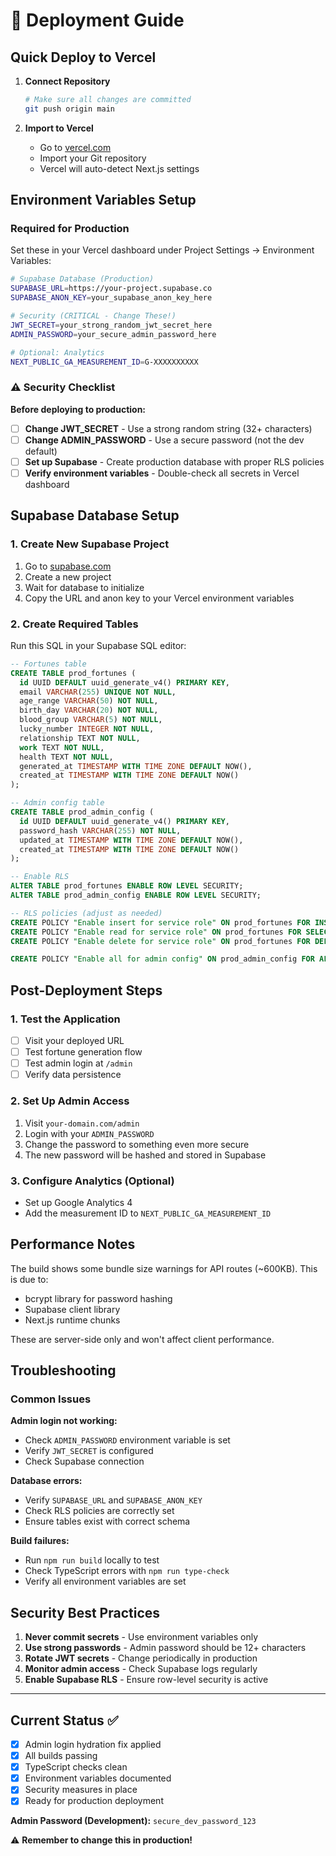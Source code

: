 # 🚀 Deployment Guide

## Quick Deploy to Vercel

1. **Connect Repository**
   ```bash
   # Make sure all changes are committed
   git push origin main
   ```

2. **Import to Vercel**
   - Go to [vercel.com](https://vercel.com)
   - Import your Git repository
   - Vercel will auto-detect Next.js settings

## Environment Variables Setup

### Required for Production

Set these in your Vercel dashboard under Project Settings → Environment Variables:

```bash
# Supabase Database (Production)
SUPABASE_URL=https://your-project.supabase.co
SUPABASE_ANON_KEY=your_supabase_anon_key_here

# Security (CRITICAL - Change These!)
JWT_SECRET=your_strong_random_jwt_secret_here
ADMIN_PASSWORD=your_secure_admin_password_here

# Optional: Analytics
NEXT_PUBLIC_GA_MEASUREMENT_ID=G-XXXXXXXXXX
```

### ⚠️ Security Checklist

**Before deploying to production:**

- [ ] **Change JWT_SECRET** - Use a strong random string (32+ characters)
- [ ] **Change ADMIN_PASSWORD** - Use a secure password (not the dev default)
- [ ] **Set up Supabase** - Create production database with proper RLS policies
- [ ] **Verify environment variables** - Double-check all secrets in Vercel dashboard

## Supabase Database Setup

### 1. Create New Supabase Project

1. Go to [supabase.com](https://supabase.com)
2. Create a new project
3. Wait for database to initialize
4. Copy the URL and anon key to your Vercel environment variables

### 2. Create Required Tables

Run this SQL in your Supabase SQL editor:

```sql
-- Fortunes table
CREATE TABLE prod_fortunes (
  id UUID DEFAULT uuid_generate_v4() PRIMARY KEY,
  email VARCHAR(255) UNIQUE NOT NULL,
  age_range VARCHAR(50) NOT NULL,
  birth_day VARCHAR(20) NOT NULL,
  blood_group VARCHAR(5) NOT NULL,
  lucky_number INTEGER NOT NULL,
  relationship TEXT NOT NULL,
  work TEXT NOT NULL,
  health TEXT NOT NULL,
  generated_at TIMESTAMP WITH TIME ZONE DEFAULT NOW(),
  created_at TIMESTAMP WITH TIME ZONE DEFAULT NOW()
);

-- Admin config table
CREATE TABLE prod_admin_config (
  id UUID DEFAULT uuid_generate_v4() PRIMARY KEY,
  password_hash VARCHAR(255) NOT NULL,
  updated_at TIMESTAMP WITH TIME ZONE DEFAULT NOW(),
  created_at TIMESTAMP WITH TIME ZONE DEFAULT NOW()
);

-- Enable RLS
ALTER TABLE prod_fortunes ENABLE ROW LEVEL SECURITY;
ALTER TABLE prod_admin_config ENABLE ROW LEVEL SECURITY;

-- RLS policies (adjust as needed)
CREATE POLICY "Enable insert for service role" ON prod_fortunes FOR INSERT WITH CHECK (true);
CREATE POLICY "Enable read for service role" ON prod_fortunes FOR SELECT USING (true);
CREATE POLICY "Enable delete for service role" ON prod_fortunes FOR DELETE USING (true);

CREATE POLICY "Enable all for admin config" ON prod_admin_config FOR ALL USING (true);
```

## Post-Deployment Steps

### 1. Test the Application
- [ ] Visit your deployed URL
- [ ] Test fortune generation flow
- [ ] Test admin login at `/admin`
- [ ] Verify data persistence

### 2. Set Up Admin Access
1. Visit `your-domain.com/admin`
2. Login with your `ADMIN_PASSWORD`
3. Change the password to something even more secure
4. The new password will be hashed and stored in Supabase

### 3. Configure Analytics (Optional)
- Set up Google Analytics 4
- Add the measurement ID to `NEXT_PUBLIC_GA_MEASUREMENT_ID`

## Performance Notes

The build shows some bundle size warnings for API routes (~600KB). This is due to:
- bcrypt library for password hashing
- Supabase client library
- Next.js runtime chunks

These are server-side only and won't affect client performance.

## Troubleshooting

### Common Issues

**Admin login not working:**
- Check `ADMIN_PASSWORD` environment variable is set
- Verify `JWT_SECRET` is configured
- Check Supabase connection

**Database errors:**
- Verify `SUPABASE_URL` and `SUPABASE_ANON_KEY`
- Check RLS policies are correctly set
- Ensure tables exist with correct schema

**Build failures:**
- Run `npm run build` locally to test
- Check TypeScript errors with `npm run type-check`
- Verify all environment variables are set

## Security Best Practices

1. **Never commit secrets** - Use environment variables only
2. **Use strong passwords** - Admin password should be 12+ characters
3. **Rotate JWT secrets** - Change periodically in production
4. **Monitor admin access** - Check Supabase logs regularly
5. **Enable Supabase RLS** - Ensure row-level security is active

---

## Current Status ✅

- [x] Admin login hydration fix applied
- [x] All builds passing
- [x] TypeScript checks clean  
- [x] Environment variables documented
- [x] Security measures in place
- [x] Ready for production deployment

**Admin Password (Development):** `secure_dev_password_123`

⚠️ **Remember to change this in production!**